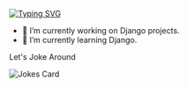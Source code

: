 [![Typing SVG](https://readme-typing-svg.herokuapp.com?color=0C8510&lines=Hello+World;Welcome+to+my+profile;CSIT+Student;Trying+to+learn+new+things;Interested+in+collaboration;printf(%22Thanks+for+visiting%22))](https://git.io/typing-svg)


- 🔭 I’m currently working on Django projects.
- 🌱 I’m currently learning Django.


Let's Joke Around 

<!-- HTML -->
<img src="https://readme-jokes.vercel.app/api" alt="Jokes Card" />




